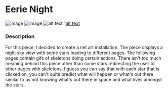 <H1> Eerie Night </H1>

![image](https://imgur.com/57p8vzQ)
![image](https://imgur.com/APaR4aH)
![alt text](https://imgur.com/e1LZY8X)
1[alt text](https://imgur.com/e1LZY8X)
<H3> Description </H3>
<p>For this piece, I decided to create a net art installation. The piece displays a night sky view with some stars leading to different pages. The following pages contain gifs of skeletons doing certain actions. There isn't too much meaning behind this piece other than some stars redirecting the user to other pages with skeletons. I guess you can say that with each star that is clicked on, you can't quite predict what will happen or what's out there similar to us not knowing what's out there in space and what lives amongst the stars.
